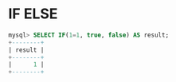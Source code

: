 # IF ELSE

```sql
mysql> SELECT IF(1=1, true, false) AS result;
+--------+
| result |
+--------+
|      1 |
+--------+
```

